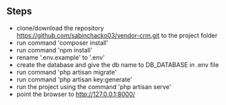 
## Steps

- clone/download the repository https://github.com/sabinchacko03/vendor-crm.git to the project folder
- run command 'composer install'
- run command 'npm install'
- rename '.env.example' to '.env'
- create the database and give the db name to DB_DATABASE in .env file
- run command 'php artisan migrate'
- run command 'php artisan key:generate'
- run the project using the command 'php artisan serve'
- point the browser to http://127.0.0.1:8000/

